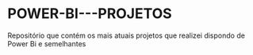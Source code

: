 # POWER-BI---PROJETOS
Repositório que contém os mais atuais projetos que realizei dispondo de Power Bi e semelhantes
